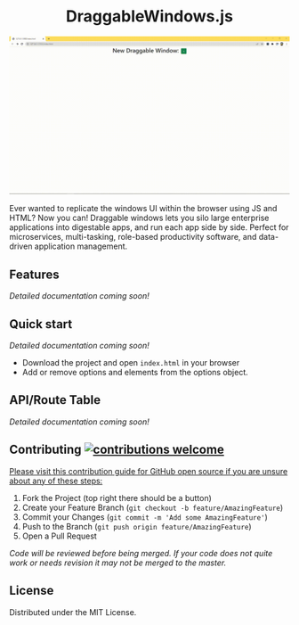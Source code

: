 <div align="center">
  <h1>DraggableWindows.js</h1>
</div>

  ![DraggableWindows v1.0.0](https://github.com/ctrachte/DraggableWindows/blob/6e93bbdc40c1453f34c06c2ee8864c3ce49183ca/2022-06-08%2018-33-46.gif)

<p align="left">
  Ever wanted to replicate the windows UI within the browser using JS and HTML? 
  Now you can! Draggable windows lets you silo large enterprise applications into digestable apps, and run each app side by side.
  Perfect for microservices, multi-tasking, role-based productivity software, and data-driven application management.
</p>

## Features

  *Detailed documentation coming soon!*

## Quick start

  *Detailed documentation coming soon!*
 - Download the project and open `index.html` in your browser
 - Add or remove options and elements from the options object. 

## API/Route Table

  *Detailed documentation coming soon!*


## Contributing [![contributions welcome](https://img.shields.io/badge/contributions-welcome-brightgreen.svg?style=flat)](https://github.com/inessadl/readme/issues)

[Please visit this contribution guide for GitHub open source if you are unsure about any of these steps:](https://gist.github.com/Chaser324/ce0505fbed06b947d962)

1. Fork the Project (top right there should be a button)
2. Create your Feature Branch (`git checkout -b feature/AmazingFeature`)
3. Commit your Changes (`git commit -m 'Add some AmazingFeature'`)
4. Push to the Branch (`git push origin feature/AmazingFeature`)
5. Open a Pull Request 

*Code will be reviewed before being merged. If your code does not quite work or needs revision it may not be merged to the master.*

<!-- LICENSE -->
## License

Distributed under the MIT License. 

